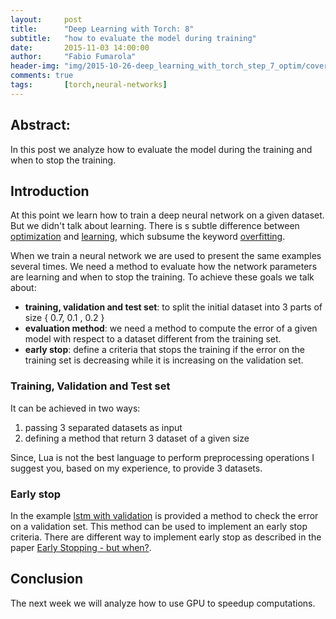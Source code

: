 ```yaml
---
layout:     post
title:      "Deep Learning with Torch: 8"
subtitle:   "how to evaluate the model during training"
date:       2015-11-03 14:00:00
author:     "Fabio Fumarola"
header-img: "img/2015-10-26-deep_learning_with_torch_step_7_optim/cover.jpg"
comments: true
tags:       [torch,neural-networks]
---
```


## Abstract:
In this post we analyze how to evaluate the model during the training and when to stop the training.

## Introduction
At this point we learn how to train a deep neural network on a given dataset. But we didn't talk about learning. There is s subtle difference between [optimization](https://en.wikipedia.org/wiki/Mathematical_optimization) and [learning](https://en.wikipedia.org/wiki/Learning), which subsume the keyword [overfitting](https://en.wikipedia.org/wiki/Overfitting).

When we train a neural network we are used to present the same examples several times. We need a method to evaluate how the network parameters are learning and when to stop the training.
To achieve these goals we talk about:

- **training, validation and test set**: to split the initial dataset into 3 parts of size { 0.7, 0.1 , 0.2 }
- **evaluation method**: we need a method to compute the error of a given model with respect to a dataset different from the training set.
- **early stop**: define a criteria that stops the training if the error on the training set is decreasing while it is increasing on the validation set.


### Training, Validation and Test set

It can be achieved in two ways:

1. passing 3 separated datasets as input
2. defining a method that return 3 dataset of a given size

Since, Lua is not the best language to perform preprocessing operations I suggest you, based on my experience, to provide 3 datasets.

### Early stop

In the example [lstm with validation](http://github.com/rnduja/torch-examples/blob/master/8_example_lstm_validation.lua) is provided a method to check the error on a validation set. This method can be used to implement an early stop criteria.
There are different way to implement early stop as described in the paper [Early Stopping - but when?](http://page.mi.fu-berlin.de/prechelt/Biblio/stop_tricks1997.pdf).

## Conclusion
The next week we will analyze how to use GPU to speedup computations.
